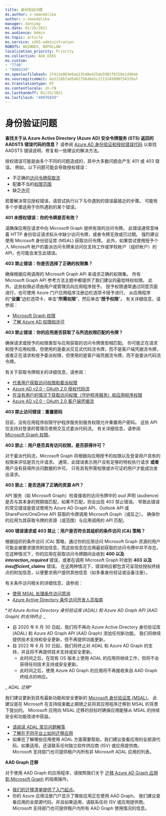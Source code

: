 ```yaml
---
title: 身份验证问题
ms.author: v-smandalika
author: v-smandalika
manager: dansimp
ms.date: 01/25/2021
ms.audience: Admin
ms.topic: article
ms.service: o365-administration
ROBOTS: NOINDEX, NOFOLLOW
localization_priority: Priority
ms.collection: Adm_O365
ms.custom:
- "7748"
- "9004339"
ms.openlocfilehash: 2f413e863e6aa23548e425de5901f8158e1d48ab
ms.sourcegitcommit: ba3118b7ad5e02756d0e5c2113245090f54370af
ms.translationtype: HT
ms.contentlocale: zh-CN
ms.lasthandoff: 01/25/2021
ms.locfileid: "49976839"
---
```

# <a name="authentication-issues"></a>身份验证问题

**查找关于从 Azure Active Directory (Azure AD) 安全令牌服务 (STS) 返回的 AADSTS 错误代码的信息？** 请参阅 [Azure AD 身份验证和授权错误代码](https://docs.microsoft.com/azure/active-directory/develop/reference-aadsts-error-codes) 以查找 AADSTS 错误说明、修复和一些建议的解决方法。

授权错误可能是由多个不同的问题造成的，其中大多数问题会产生 401 或 403 错误。 例如，以下问题可能会导致授权错误：

- 不正确的[访问令牌获取流](https://docs.microsoft.com/azure/active-directory/develop/authentication-vs-authorization) 
- 配置不当的[权限范围](https://docs.microsoft.com/azure/active-directory/develop/v2-permissions-and-consent) 
- 缺乏[许可](https://docs.microsoft.com/azure/active-directory/develop/howto-convert-app-to-be-multi-tenant#understanding-user-and-admin-consent)

若要解决常见授权错误，请尝试执行以下与你遇到的错误最接近的步骤。 可能有多个步骤适用于你所遇到的某个错误。

**401 未授权错误：你的令牌是否有效？**

请确保应用在请求中向 Microsoft Graph 提供有效的访问令牌。 此错误通常意味着 HTTP 身份验证请求标头中缺少访问令牌，或者令牌无效或已过期。 强烈建议使用 Microsoft 身份验证库 (MSAL) 获取访问令牌。 此外，如果尝试使用授予个人 Microsoft 帐户的委派访问令牌来访问仅支持工作或学校帐户（组织帐户）的 API，也可能会发生此错误。

**403 禁止错误：你是否选择了正确的权限集？**

确保根据应用调用的 Microsoft Graph API 来请求正确的权限集。 所有 Microsoft Graph API 参考方法主题中都提供了我们建议的最低特权权限。 此外，这些权限必须由用户或管理员向应用程序授予。 授予权限通常通过同意页面进行，也可使用 Azure 门户应用程序注册边栏选项卡授予进行。 从应用程序的“**设置**”边栏选项卡，单击“**所需权限**”，然后单击“**授予权限**”。 有关详细信息，请参阅：

- [Microsoft Graph 权限](https://docs.microsoft.com/graph/permissions-reference) 
- [了解 Azure AD 权限和许可](https://docs.microsoft.com/azure/active-directory/develop/v2-permissions-and-consent)

**403 禁止错误：你的应用是否获取了与所选权限匹配的令牌？**

确保请求或授予的权限类型与应用获取的访问令牌类型相匹配。 你可能正在请求和授予应用权限，但使用的是委派交互式代码流令牌，而不是客户端凭据流令牌，或者正在请求和授予委派权限，但使用的是客户端凭据流令牌，而不是委派代码流令牌。

有关于获取令牌相关的详细信息，请参阅：

- [代表用户获取访问权限和委派权限](https://docs.microsoft.com/graph/auth-v2-user) 
- [Azure AD v2.0 - OAuth 2.0 授权代码流](https://docs.microsoft.com/azure/active-directory/develop/v2-oauth2-auth-code-flow) 
- [在没有用户的情况下获取访问权限（守护程序服务）和应用程序权限](https://docs.microsoft.com/graph/auth-v2-service) 
- [Azure AD v2.0 - OAuth 2.0 客户端凭据流](https://docs.microsoft.com/azure/active-directory/develop/v2-oauth2-client-creds-grant-flow)

**403 禁止访问错误：重置密码**

目前，没有应用程序权限守护程序服务到服务权限允许重置用户密码。 这些 API 仅支持对登录的管理员使用交互式委派代码流。 有关详细信息，请参阅 [Microsoft Graph 权限](https://docs.microsoft.com/graph/permissions-reference)。

**403 禁止：用户是否具有访问权限，是否获得许可？**

对于委派代码流，Microsoft Graph 将根据向应用授予的权限以及登录用户具有的权限来评估是否允许请求。 通常，此错误表示用户没有足够的特权执行请求 **或者** 用户没有获得所访问数据的许可。 只有具有所需权限或许可证的用户才能成功发出请求。

**403 禁止：是否选择了正确的资源 API？**

API 服务（如 Microsoft Graph）检查接收的访问令牌中的 *aud* 声明 (audience) 是否与其本身的预期值匹配，如果不匹配，则会出现 403 禁止错误。 导致此错误的常见错误是尝试使用为 Azure AD Graph API、Outlook API 或 SharePoint/OneDrive API 获取的令牌调用 Microsoft Graph（或反之）。 确保你的应用为其获取令牌的资源（或范围）与应用调用的 API 匹配。

**400 错误请求或 403 禁止：用户是否符合其组织的条件访问 (CA) 策略？**

根据组织的条件访问 (CA) 策略，通过你的应用访问 Microsoft Graph 资源的用户可能会被要求提供附加信息，而这些信息在应用最初获取的访问令牌中并不存在。 在这种情况下，你的应用在获取访问令牌期间会收到 **400 以及 *interaction_required*** 错误，或者在调用 Microsoft Graph 时收到 **403 以及 *insufficient_claims*** 错误。 在这两种情况下，错误响应都包含可呈现给授权终结点的附加信息，以便要求用户提供其他信息（如多重身份验证或设备注册）。

有关条件访问相关的详细信息，请参阅：

- [使用 MSAL 处理条件访问质询](https://docs.microsoft.com/azure/active-directory/develop/msal-error-handling-dotnet#conditional-access-and-claims-challenges) 
- [Azure Active Directory 条件访问开发人员指南](https://docs.microsoft.com/azure/active-directory/develop/v2-conditional-access-dev-guide)

**_对 Azure Active Directory 身份验证库 (ADAL) 和 Azure AD Graph API (AAD Graph) 的支持终止_* _

- 自 2020 年 6 月 30 日起，我们将不再向 Azure Active Directory 身份验证库 (ADAL) 和 Azure AD Graph API (AAD Graph) 添加任何新功能。 我们将继续提供技术支持和安全更新，但不再提供功能更新。
- 自 2022 年 6 月 30 日起，我们将终止对 ADAL 和 Azure AD Graph 的支持，并且将不再提供技术支持或安全更新。
    - 此时间之后，在现有 OS 版本上使用 ADAL 的应用将继续工作，但将不会获得任何技术支持或安全更新。
    - 此时间之后，使用 Azure AD Graph 的应用将不再接收来自 AAD Graph 终结点的响应。

_ *ADAL 迁移**

我们建议更新到具有最新功能和安全更新的 [Microsoft 身份验证库 (MSAL)](https://docs.microsoft.com/azure/active-directory/develop/v2-overview)。 此建议是在 Microsoft 在支持结束截止期限之前将其应用程序迁移到 MSAL 的背景下提出的。 Microsoft 应用向 MSAL 迁移的目标时确保应用能够从 MSAL 的持续安全和功能改进中获益。

- [请阅读 ADAL 常见问题解答](https://docs.microsoft.com/azure/active-directory/develop/msal-migration#frequently-asked-questions-faq) 
- [了解在不同平台上如何迁移应用](https://docs.microsoft.com/azure/active-directory/develop/msal-migration#frequently-asked-questions-faq) 
- 如果在了解哪些应用使用 ADAL 方面需要帮助，我们建议查看应用的全部源代码，如果适用，还请联系任何独立软件供应商 (ISV) 或应用提供商。 Microsoft 支持部门也可提供租户内所有非 Microsoft ADAL 应用的列表。

**AAD Graph 迁移**

对于使用 AAD Graph 的应用程序，请按照我们关于 [迁移 Azure AD Graph 应用到 Microsoft Graph](https://docs.microsoft.com/graph/migrate-azure-ad-graph-planning-checklist?view=graph-rest-1.0&preserve-view=true) 的指南操作。

- [我们的迁移清单提供了入门起点](https://docs.microsoft.com/graph/migrate-azure-ad-graph-planning-checklist)。 
- 你的 Azure 应用注册门户显示了哪些应用正在使用 AAD Graph。 我们建议查看应用的全部源代码，并且如果适用，请联系任何 ISV 或应用提供商。 Microsoft 支持部门也可提供租户内所有 AAD Graph 使用情况的信息。

 










